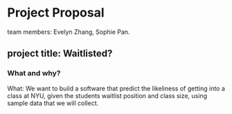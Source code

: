 # Project Proposal
team members: Evelyn Zhang, Sophie Pan.

## project title: Waitlisted? 


### What and why?
What: We want to build a software that predict the likeliness of getting into a class at NYU, given the students waitlist position and class size, using sample data that we will collect.




